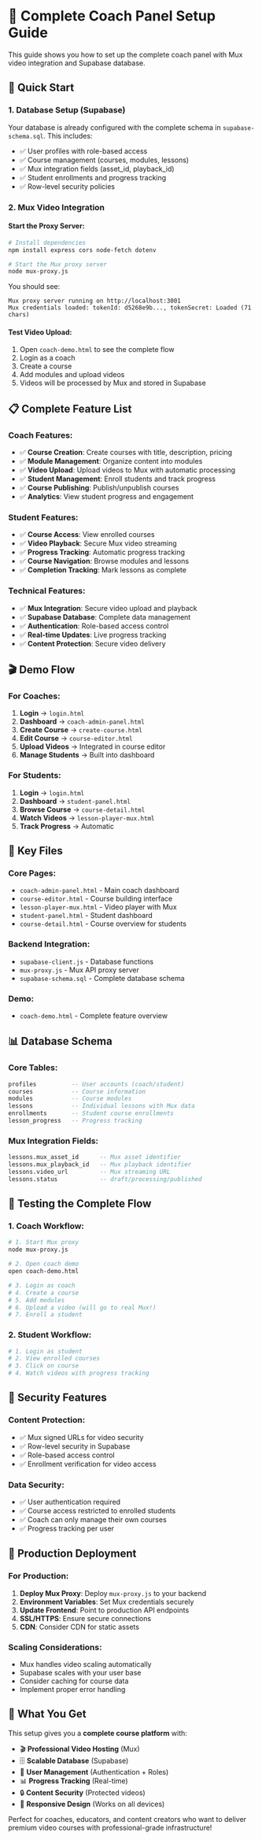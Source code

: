 # 🎯 Complete Coach Panel Setup Guide

This guide shows you how to set up the complete coach panel with Mux video integration and Supabase database.

## 🚀 Quick Start

### 1. Database Setup (Supabase)
Your database is already configured with the complete schema in `supabase-schema.sql`. This includes:

- ✅ User profiles with role-based access
- ✅ Course management (courses, modules, lessons)
- ✅ Mux integration fields (asset_id, playback_id)
- ✅ Student enrollments and progress tracking
- ✅ Row-level security policies

### 2. Mux Video Integration

#### Start the Proxy Server:
```bash
# Install dependencies
npm install express cors node-fetch dotenv

# Start the Mux proxy server
node mux-proxy.js
```

You should see:
```
Mux proxy server running on http://localhost:3001
Mux credentials loaded: tokenId: d5268e9b..., tokenSecret: Loaded (71 chars)
```

#### Test Video Upload:
1. Open `coach-demo.html` to see the complete flow
2. Login as a coach
3. Create a course
4. Add modules and upload videos
5. Videos will be processed by Mux and stored in Supabase

## 📋 Complete Feature List

### Coach Features:
- ✅ **Course Creation**: Create courses with title, description, pricing
- ✅ **Module Management**: Organize content into modules
- ✅ **Video Upload**: Upload videos to Mux with automatic processing
- ✅ **Student Management**: Enroll students and track progress
- ✅ **Course Publishing**: Publish/unpublish courses
- ✅ **Analytics**: View student progress and engagement

### Student Features:
- ✅ **Course Access**: View enrolled courses
- ✅ **Video Playback**: Secure Mux video streaming
- ✅ **Progress Tracking**: Automatic progress tracking
- ✅ **Course Navigation**: Browse modules and lessons
- ✅ **Completion Tracking**: Mark lessons as complete

### Technical Features:
- ✅ **Mux Integration**: Secure video upload and playback
- ✅ **Supabase Database**: Complete data management
- ✅ **Authentication**: Role-based access control
- ✅ **Real-time Updates**: Live progress tracking
- ✅ **Content Protection**: Secure video delivery

## 🎬 Demo Flow

### For Coaches:
1. **Login** → `login.html`
2. **Dashboard** → `coach-admin-panel.html`
3. **Create Course** → `create-course.html`
4. **Edit Course** → `course-editor.html`
5. **Upload Videos** → Integrated in course editor
6. **Manage Students** → Built into dashboard

### For Students:
1. **Login** → `login.html`
2. **Dashboard** → `student-panel.html`
3. **Browse Course** → `course-detail.html`
4. **Watch Videos** → `lesson-player-mux.html`
5. **Track Progress** → Automatic

## 🔧 Key Files

### Core Pages:
- `coach-admin-panel.html` - Main coach dashboard
- `course-editor.html` - Course building interface
- `lesson-player-mux.html` - Video player with Mux
- `student-panel.html` - Student dashboard
- `course-detail.html` - Course overview for students

### Backend Integration:
- `supabase-client.js` - Database functions
- `mux-proxy.js` - Mux API proxy server
- `supabase-schema.sql` - Complete database schema

### Demo:
- `coach-demo.html` - Complete feature overview

## 📊 Database Schema

### Core Tables:
```sql
profiles          -- User accounts (coach/student)
courses           -- Course information
modules           -- Course modules
lessons           -- Individual lessons with Mux data
enrollments       -- Student course enrollments
lesson_progress   -- Progress tracking
```

### Mux Integration Fields:
```sql
lessons.mux_asset_id      -- Mux asset identifier
lessons.mux_playback_id   -- Mux playback identifier
lessons.video_url         -- Mux streaming URL
lessons.status            -- draft/processing/published
```

## 🎯 Testing the Complete Flow

### 1. Coach Workflow:
```bash
# 1. Start Mux proxy
node mux-proxy.js

# 2. Open coach demo
open coach-demo.html

# 3. Login as coach
# 4. Create a course
# 5. Add modules
# 6. Upload a video (will go to real Mux!)
# 7. Enroll a student
```

### 2. Student Workflow:
```bash
# 1. Login as student
# 2. View enrolled courses
# 3. Click on course
# 4. Watch videos with progress tracking
```

## 🔐 Security Features

### Content Protection:
- ✅ Mux signed URLs for video security
- ✅ Row-level security in Supabase
- ✅ Role-based access control
- ✅ Enrollment verification for video access

### Data Security:
- ✅ User authentication required
- ✅ Course access restricted to enrolled students
- ✅ Coach can only manage their own courses
- ✅ Progress tracking per user

## 🚀 Production Deployment

### For Production:
1. **Deploy Mux Proxy**: Deploy `mux-proxy.js` to your backend
2. **Environment Variables**: Set Mux credentials securely
3. **Update Frontend**: Point to production API endpoints
4. **SSL/HTTPS**: Ensure secure connections
5. **CDN**: Consider CDN for static assets

### Scaling Considerations:
- Mux handles video scaling automatically
- Supabase scales with your user base
- Consider caching for course data
- Implement proper error handling

## 🎉 What You Get

This setup gives you a **complete course platform** with:

- 🎬 **Professional Video Hosting** (Mux)
- 🗄️ **Scalable Database** (Supabase)
- 👥 **User Management** (Authentication + Roles)
- 📊 **Progress Tracking** (Real-time)
- 🔒 **Content Security** (Protected videos)
- 📱 **Responsive Design** (Works on all devices)

Perfect for coaches, educators, and content creators who want to deliver premium video courses with professional-grade infrastructure!